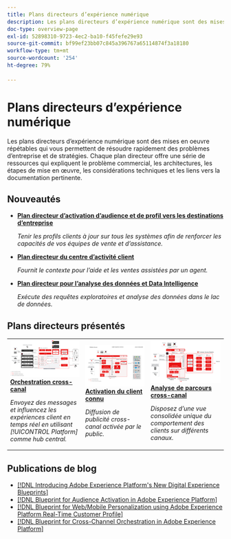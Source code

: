 ```yaml
---
title: Plans directeurs d’expérience numérique
description: Les plans directeurs d’expérience numérique sont des mises en oeuvre répétables pour répondre aux stratégies et résoudre les problèmes d’entreprise établis. Ils accélèrent le retour sur investissement et assurent un chemin rapide vers le succès.
doc-type: overview-page
exl-id: 52898310-9723-4ec2-ba10-f45fefe29e93
source-git-commit: bf99ef23bb07c845a396767a65114874f3a18180
workflow-type: tm+mt
source-wordcount: '254'
ht-degree: 79%

---
```


# Plans directeurs d’expérience numérique

Les plans directeurs d’expérience numérique sont des mises en oeuvre répétables qui vous permettent de résoudre rapidement des problèmes d’entreprise et de stratégies. Chaque plan directeur offre une série de ressources qui expliquent le problème commercial, les architectures, les étapes de mise en œuvre, les considérations techniques et les liens vers la documentation pertinente.

<div id="recs-overview-body-1"></div>
<div id="recs-overview-body-2"></div>
<div id="recs-overview-body-3"></div>
<div id="recs-overview-body-4"></div>
<div id="recs-overview-body-5"></div>
<div id="recs-overview-body-6"></div>

## Nouveautés

* **[Plan directeur d’activation d’audience et de profil vers les destinations d’entreprise](/help/blueprints/audience-activation/enterprise-destinations.md)**

   *Tenir les profils clients à jour sur tous les systèmes afin de renforcer les capacités de vos équipes de vente et d’assistance.*
* **[Plan directeur du centre d’activité client](/help/blueprints/audience-activation/customer-activity.md)**

   *Fournit le contexte pour l’aide et les ventes assistées par un agent.*
* **[Plan directeur pour l’analyse des données et Data Intelligence](/help/blueprints/data-insights/analysis.md)**

   *Exécute des requêtes exploratoires et analyse des données dans le lac de données.*

## Plans directeurs présentés

<table style="table-layout:fixed">
<tr>
  <td>
    <a href="https://experienceleague.adobe.com/docs/blueprints-learn/architecture/customer-journeys/journey-optimizer.html?lang=fr"><img alt="Image miniature pour les messages déclenchés et le plan directeur d’Experience Platform" src="customer-journeys/assets/ajo-architecture.svg" /></a>
    <div><a href="https://experienceleague.adobe.com/docs/blueprints-learn/architecture/customer-journeys/journey-optimizer.html?lang=fr"><strong>Orchestration cross-canal</strong></a></div>
    <p><em>Envoyez des messages et influencez les expériences client en temps réel en utilisant [!UICONTROL Platform] comme hub central.</em></p>
  </td>
  <td>
    <a href="/help/blueprints/audience-activation/known.md"><img alt="Image miniature du plan directeur d’activation du client connu" src="audience-activation/assets/known_activation.svg" /></a>
    <div><a href="/help/blueprints/audience-activation/known.md"><strong>Activation du client connu</strong></a></div>
    <p><em>Diffusion de publicité cross-canal activée par le public.</em></p>
  </td>
  <td>
    <a href="https://experienceleague.adobe.com/docs/analytics-platform/using/cja-usecases/cross-channel.html?lang=fr"><img alt="Image miniature du plan directeur de consolidation des données de comportement digital" src="customer-journey-analytics/assets/CJA.svg" /></a>
    <div><a href="https://experienceleague.adobe.com/docs/analytics-platform/using/cja-usecases/cross-channel.html?lang=fr"><strong>Analyse de parcours cross-canal</strong></a></div>
    <p><em>Disposez d’une vue consolidée unique du comportement des clients sur différents canaux.</em></p>
  </td>
</tr>
</table>

## Publications de blog

* [[!DNL Introducing Adobe Experience Platform's New Digital Experience Blueprints]](https://medium.com/adobetech/introducing-adobe-experience-platforms-new-digital-experience-blueprints-93a6b5f5da7c)
* [[!DNL Blueprint for Audience Activation in Adobe Experience Platform]](https://medium.com/adobetech/a-blueprint-for-audience-activation-in-adobe-experience-platform-b2b30fae90fd)
* [[!DNL Blueprint for Web/Mobile Personalization using Adobe Experience Platform Real-Time Customer Profile]](https://medium.com/adobetech/blueprint-for-web-personalization-using-adobe-experience-platform-real-time-customer-profile-fef2ce7a4b2f)
* [[!DNL Blueprint for Cross-Channel Orchestration in Adobe Experience Platform]](https://medium.com/adobetech/blueprint-for-multi-channel-orchestration-in-adobe-experience-platform-c68317e94184)
